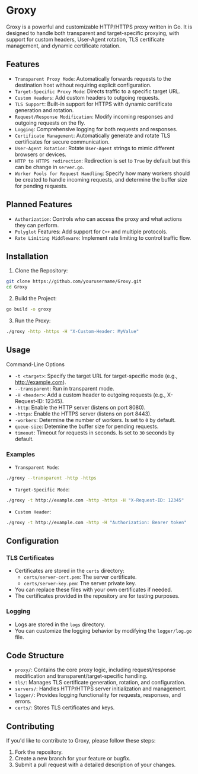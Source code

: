 # Groxy
Groxy is a powerful and customizable HTTP/HTTPS proxy written in Go. It is designed to handle both transparent and target-specific proxying, with support for custom headers, User-Agent rotation, TLS certificate management, and dynamic certificate rotation.
## Features
- `Transparent Proxy Mode`: Automatically forwards requests to the destination host without requiring explicit configuration.
- `Target-Specific Proxy Mode`: Directs traffic to a specific target URL.
- `Custom Headers`: Add custom headers to outgoing requests.
- `TLS Support`: Built-in support for HTTPS with dynamic certificate generation and rotation.
- `Request/Response Modification`: Modify incoming responses and outgoing requests on the fly.
- `Logging`: Comprehensive logging for both requests and responses.
- `Certificate Management`: Automatically generate and rotate TLS certificates for secure communication.
- `User-Agent Rotation`: Rotate `User-Agent` strings to mimic different browsers or devices.
- `HTTP to HTTPS redirection`: Redirection is set to `True` by default but this can be change in `server.go`.
- `Worker Pools for Request Handling`: Specify how many workers should be created to handle incoming requests, and determine the buffer size for pending requests.
## Planned Features
- `Authorization`: Controls who can access the proxy and what actions they can perform.
- `Polyglot` Features: Add support for `C++` and multiple protocols.
- `Rate Limiting Middleware`: Implement rate limiting to control traffic flow.
## Installation
1. Clone the Repository:
```bash
git clone https://github.com/yourusername/Groxy.git
cd Groxy
```
2. Build the Project:
```bash
go build -o groxy
```
3. Run the Proxy:
```bash
./groxy -http -https -H "X-Custom-Header: MyValue"
```
## Usage
Command-Line Options
- `-t <target>`: Specify the target URL for target-specific mode (e.g., http://example.com).
- `--transparent`: Run in transparent mode.
- `-H <header>`: Add a custom header to outgoing requests (e.g., X-Request-ID: 12345).
- `-http`: Enable the HTTP server (listens on port 8080).
- `-https`: Enable the HTTPS server (listens on port 8443).
- `-workers`: Determine the number of workers. Is set to `0` by default.
- `queue-size`: Detemine the buffer size for pending requests.
- `timeout`: Timeout for requests in seconds. Is set to `30` seconds by default.
### Examples
- `Transparent Mode`:
```bash   
./groxy --transparent -http -https
```
- `Target-Specific Mode`:
```bash
./groxy -t http://example.com -http -https -H "X-Request-ID: 12345"
```
- `Custom Header`:
```bash
./groxy -t http://example.com -http -H "Authorization: Bearer token"
```
## Configuration
### TLS Certificates
- Certificates are stored in the `certs` directory:
   - `certs/server-cert.pem`: The server certificate.
   - `certs/server-key.pem`: The server private key.
- You can replace these files with your own certificates if needed.
- The certificates provided in the repository are for testing purposes.
### Logging
- Logs are stored in the `logs` directory.
- You can customize the logging behavior by modifying the `logger/log.go` file.
## Code Structure
- `proxy/`: Contains the core proxy logic, including request/response modification and transparent/target-specific handling.
- `tls/`: Manages TLS certificate generation, rotation, and configuration.
- `servers/`: Handles HTTP/HTTPS server initialization and management.
- `logger/`: Provides logging functionality for requests, responses, and errors.
- `certs/`: Stores TLS certificates and keys.
## Contributing
If you'd like to contribute to Groxy, please follow these steps:
1. Fork the repository.
2. Create a new branch for your feature or bugfix.
3. Submit a pull request with a detailed description of your changes.